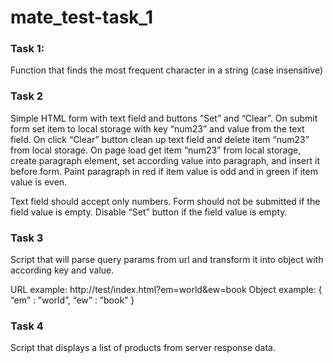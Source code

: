 # mate_test-task_1

### Task 1:
Function that finds the most frequent character in a string (case insensitive)

### Task 2 
Simple HTML form with text field and buttons “Set” and “Clear”. On submit form set item to local storage with key “num23” and value from the text field. On click “Clear” button clean up text field and delete item “num23” from local storage. On page load get item “num23” from local storage, create paragraph element, set according value into paragraph, and insert it before form. Paint paragraph in red if item value is odd and in green if item value is even.

Text field should accept only numbers.
Form should not be submitted if the field value is empty.
Disable “Set” button if the field value is empty.

### Task 3
Script that will parse query params from url and transform it into object with according key and value.

URL example: http://test/index.html?em=world&ew=book
Object example: {  “em” : ”world”,  “ew” : ”book” }

### Task 4
Script that displays a list of products from server response data.

